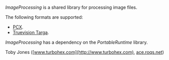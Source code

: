 _ImageProcessing_ is a shared library for processing image files.

The following formats are supported:
* [PCX](http://en.wikipedia.org/wiki/PCX).
* [Truevision Targa](http://en.wikipedia.org/wiki/Truevision_TGA).

_ImageProcessing_ has a dependency on the _PortableRuntime_ library.

Toby Jones \([www.turbohex.com](http://www.turbohex.com), [ace.roqs.net](http://ace.roqs.net)\)
